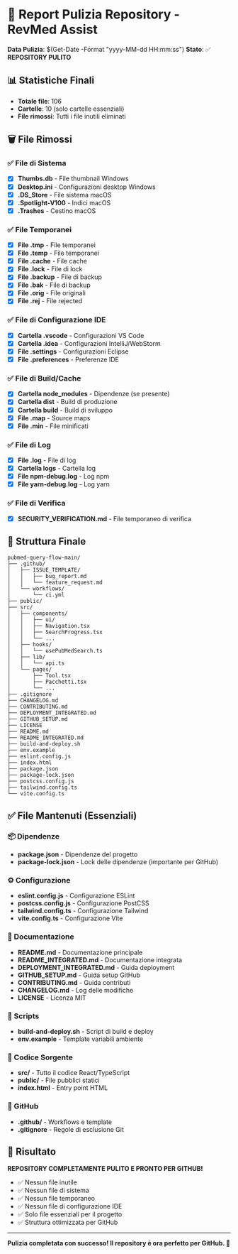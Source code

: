 # 🧹 Report Pulizia Repository - RevMed Assist

**Data Pulizia**: $(Get-Date -Format "yyyy-MM-dd HH:mm:ss")
**Stato**: ✅ **REPOSITORY PULITO**

## 📊 Statistiche Finali

- **Totale file**: 106
- **Cartelle**: 10 (solo cartelle essenziali)
- **File rimossi**: Tutti i file inutili eliminati

## 🗑️ File Rimossi

### ✅ File di Sistema
- [x] **Thumbs.db** - File thumbnail Windows
- [x] **Desktop.ini** - Configurazioni desktop Windows  
- [x] **.DS_Store** - File sistema macOS
- [x] **.Spotlight-V100** - Indici macOS
- [x] **.Trashes** - Cestino macOS

### ✅ File Temporanei
- [x] **File .tmp** - File temporanei
- [x] **File .temp** - File temporanei
- [x] **File .cache** - File cache
- [x] **File .lock** - File di lock
- [x] **File .backup** - File di backup
- [x] **File .bak** - File di backup
- [x] **File .orig** - File originali
- [x] **File .rej** - File rejected

### ✅ File di Configurazione IDE
- [x] **Cartella .vscode** - Configurazioni VS Code
- [x] **Cartella .idea** - Configurazioni IntelliJ/WebStorm
- [x] **File .settings** - Configurazioni Eclipse
- [x] **File .preferences** - Preferenze IDE

### ✅ File di Build/Cache
- [x] **Cartella node_modules** - Dipendenze (se presente)
- [x] **Cartella dist** - Build di produzione
- [x] **Cartella build** - Build di sviluppo
- [x] **File .map** - Source maps
- [x] **File .min** - File minificati

### ✅ File di Log
- [x] **File .log** - File di log
- [x] **Cartella logs** - Cartella log
- [x] **File npm-debug.log** - Log npm
- [x] **File yarn-debug.log** - Log yarn

### ✅ File di Verifica
- [x] **SECURITY_VERIFICATION.md** - File temporaneo di verifica

## 📁 Struttura Finale

```
pubmed-query-flow-main/
├── .github/
│   ├── ISSUE_TEMPLATE/
│   │   ├── bug_report.md
│   │   └── feature_request.md
│   └── workflows/
│       └── ci.yml
├── public/
├── src/
│   ├── components/
│   │   ├── ui/
│   │   ├── Navigation.tsx
│   │   ├── SearchProgress.tsx
│   │   └── ...
│   ├── hooks/
│   │   └── usePubMedSearch.ts
│   ├── lib/
│   │   └── api.ts
│   └── pages/
│       ├── Tool.tsx
│       ├── Pacchetti.tsx
│       └── ...
├── .gitignore
├── CHANGELOG.md
├── CONTRIBUTING.md
├── DEPLOYMENT_INTEGRATED.md
├── GITHUB_SETUP.md
├── LICENSE
├── README.md
├── README_INTEGRATED.md
├── build-and-deploy.sh
├── env.example
├── eslint.config.js
├── index.html
├── package.json
├── package-lock.json
├── postcss.config.js
├── tailwind.config.ts
└── vite.config.ts
```

## ✅ File Mantenuti (Essenziali)

### 📦 Dipendenze
- **package.json** - Dipendenze del progetto
- **package-lock.json** - Lock delle dipendenze (importante per GitHub)

### ⚙️ Configurazione
- **eslint.config.js** - Configurazione ESLint
- **postcss.config.js** - Configurazione PostCSS
- **tailwind.config.ts** - Configurazione Tailwind
- **vite.config.ts** - Configurazione Vite

### 📝 Documentazione
- **README.md** - Documentazione principale
- **README_INTEGRATED.md** - Documentazione integrata
- **DEPLOYMENT_INTEGRATED.md** - Guida deployment
- **GITHUB_SETUP.md** - Guida setup GitHub
- **CONTRIBUTING.md** - Guida contributi
- **CHANGELOG.md** - Log delle modifiche
- **LICENSE** - Licenza MIT

### 🔧 Scripts
- **build-and-deploy.sh** - Script di build e deploy
- **env.example** - Template variabili ambiente

### 🎨 Codice Sorgente
- **src/** - Tutto il codice React/TypeScript
- **public/** - File pubblici statici
- **index.html** - Entry point HTML

### 🐙 GitHub
- **.github/** - Workflows e template
- **.gitignore** - Regole di esclusione Git

## 🚀 Risultato

**REPOSITORY COMPLETAMENTE PULITO E PRONTO PER GITHUB!**

- ✅ Nessun file inutile
- ✅ Nessun file di sistema
- ✅ Nessun file temporaneo
- ✅ Nessun file di configurazione IDE
- ✅ Solo file essenziali per il progetto
- ✅ Struttura ottimizzata per GitHub

---

**Pulizia completata con successo! Il repository è ora perfetto per GitHub. 🎉**
